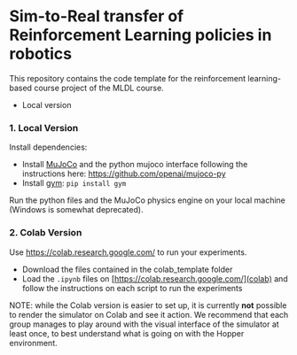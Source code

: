 # Sim-to-Real transfer of Reinforcement Learning policies in robotics

This repository contains the code template for the reinforcement learning-based course project of the MLDL course.

- Local version

### 1. Local Version

Install dependencies:
- Install [MuJoCo](https://mujoco.org/) and the python mujoco interface following the instructions here: https://github.com/openai/mujoco-py
- Install [gym](https://gym.openai.com/): `pip install gym`

Run the python files and the MuJoCo physics engine on your local machine (Windows is somewhat deprecated).


### 2. Colab Version

Use https://colab.research.google.com/ to run your experiments.

- Download the files contained in the colab_template folder
- Load the `.ipynb` files on [https://colab.research.google.com/](colab) and follow the instructions on each script to run the experiments

NOTE: while the Colab version is easier to set up, it is currently **not** possible to render the simulator on Colab and see it action. We recommend that each group manages to play around with the visual interface of the simulator at least once, to best understand what is going on with the Hopper environment.
